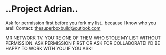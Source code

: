 # ..Project Adrian..

Ask for permission first before you fork my list.. because I know who you are!!
Contact: thesuperboxbuild@outlook.com

MR NETWORK TV. YOU'RE ONE OF THEM WHO STOLE MY LIST WITHOUT PERMISSION.
ASK PERMISSION FIRST OR ASK FOR COLLABORATE!
I'D BE HAPPY TO WORK WITH YOU IF YOU ASK!
